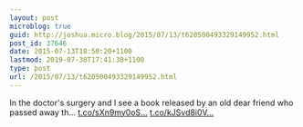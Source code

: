 ```yaml
---
layout: post
microblog: true
guid: http://joshua.micro.blog/2015/07/13/t620500493329149952.html
post_id: 37646
date: 2015-07-13T18:50:20+1100
lastmod: 2019-07-30T17:41:30+1100
type: post
url: /2015/07/13/t620500493329149952.html
---
```

In the doctor's surgery and I see a book released by an old dear friend who passed away th… [t.co/sXn9my0oS...](http://t.co/sXn9my0oSW) [t.co/kJSvd8i0V...](http://t.co/kJSvd8i0Va)
